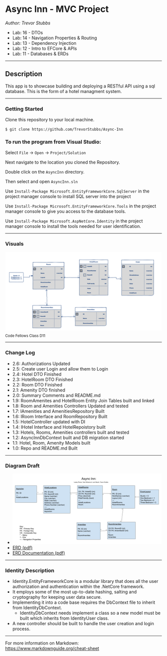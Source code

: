 # Async Inn - MVC Project
*Author: Trevor Stubbs*

- Lab: 16 - DTOs
- Lab: 14 - Navigation Properties & Routing
- Lab: 13 - Dependency Injection
- Lab: 12 - Intro to EFCore & APIs
- Lab: 11 - Databases & ERDs


----

## Description
This app is to showcase building and deploying a RESTful API using a sql database. This is the form of a hotel managment system.

---

### Getting Started
Clone this repository to your local machine.

```
$ git clone https://github.com/TrevorStubbs/Async-Inn
```

### To run the program from Visual Studio:
Select ```File``` -> ```Open``` -> ```Project/Solution```

Next navigate to the location you cloned the Repository.

Double click on the ```AsyncInn``` directory.

Then select and open ```AsyncInn.sln```

Use `Install-Package Microsoft.EntityFrameworkCore.SqlServer` in the project manager console to install SQL server into the project

Use `Install-Package Microsoft.EntityFrameworkCore.Tools` in the project manager console to give you access to the database tools.

Use `Install-Package Microsoft.AspNetCore.Identity` in the project manager console to install the tools needed for user identification.

---

### Visuals
![ERD](assets/AsyncInn2.png) <sub>Code Fellows Class D11</sub>

---

### Change Log
- 2.6: Authorizations Updated
- 2.5: Create user Login and allow them to Login
- 2.4: Hotel DTO Finished
- 2.3: HotelRoom DTO Finished
- 2.2: Room DTO Finished
- 2.1: Amenity DTO finished
- 2.0: Summary Comments and README.md
- 1.9: RoomAmenites and HotelRoom Entity Join Tables built and linked
- 1.8: Room and Amenities Controllers Updated and tested
- 1.7: IAmenities and AmenitiesRepository Built
- 1.6: IRoom Interface and RoomRepository Built
- 1.5: HotelController updated with DI
- 1.4: IHotel Interface and HotelRepoistory built
- 1.3: Hotels, Rooms, Amenities controllers built and tested
- 1.2: AsyncInnDbContext built and DB migration started
- 1.1: Hotel, Room, Amenity Models built
- 1.0: Repo and README.md Built

---

### Diagram Draft
- ![ERD Draft](assets/[ERD]AsyncInnTrevorStubbs.png)
- [ERD (pdf)](assets/[ERD]AsyncInnTrevorStubbs.pdf)
- [ERD Documentation (pdf)](assets/AsyncInnERDExplainedTrevorStubbs.pdf)

---

### Identity Description
- Identity.EntityFrameworkCore is a modular library that does all the user authorization and authentication within the .NetCore framework. 
- It employs some of the most up-to-date hashing, salting and cryptography for keeping user data secure. 
- Implementing it into a code base requires the DbContext file to inherit from IdentityDbContext.
    - IdentityDbContext needs implement a class so a new model must be built which inherits from IdentityUser class.
- A new controller should be built to handle the user creation and login process.

------------------------------
For more information on Markdown: https://www.markdownguide.org/cheat-sheet

